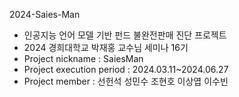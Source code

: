 2024-Saies-Man

- 인공지능 언어 모델 기반 펀드 불완전판매 진단 프로젝트
- 2024 경희대학교 박재홍 교수님 세미나 16기
- Project nickname : SaiesMan
- Project execution period : 2024.03.11~2024.06.27
- Project member : 선헌석 성민수 조현호 이상엽 이수빈

